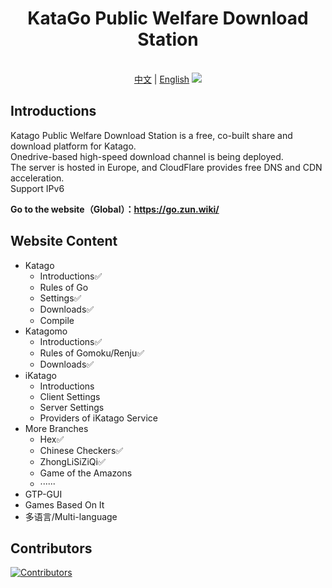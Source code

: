 <div align="center">

# KataGo Public Welfare Download Station

<br>
<a href="https://github.com/ghacglogin/gowiki/blob/main/README.md">中文</a> | <a href="https://github.com/ghacglogin/gowiki/blob/main/README_en-US.md">English</a>


<img src="https://go.zun.wiki/wp-content/uploads/2022/12/sc4.webp" />

</div>

## Introductions

Katago Public Welfare Download Station is a free, co-built share and download platform for Katago.<br>
Onedrive-based high-speed download channel is being deployed.<br>
The server is hosted in Europe, and CloudFlare provides free DNS and CDN acceleration.<br>
Support IPv6<br>

**Go to the website（Global）：https://go.zun.wiki/**

## Website Content

* Katago
   * Introductions✅
   * Rules of Go
   * Settings✅
   * Downloads✅
   * Compile
* Katagomo
   * Introductions✅
   * Rules of Gomoku/Renju✅
   * Downloads✅
* iKatago
   * Introductions
   * Client Settings
   * Server Settings
   * Providers of iKatago Service
* More Branches
   * Hex✅
   * Chinese Checkers✅
   * ZhongLiSiZiQi✅
   * Game of the Amazons
   * ······
* GTP-GUI
* Games Based On It
* 多语言/Multi-language

## Contributors

[![Contributors](https://contrib.rocks/image?repo=ghacglogin/gowiki)](https://github.com/ghacglogin/gowiki/graphs/contributors)
